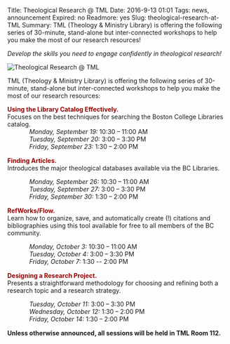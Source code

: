 Title: Theological Research @ TML
Date: 2016-9-13 01:01 
Tags: news, announcement
Expired: no
Readmore: yes
Slug: theological-research-at-TML
Summary: TML (Theology & Ministry Library) is offering the following series of 30-minute, stand-alone but inter-connected workshops to help you make the most of our research resources!

<em>Develop the skills you need to engage confidently in theological research!</em>

<img src="/theme/img/news/2016-08/tml_web.png" alt="Theological Research @ TML" style="border: 0px;">

TML (Theology & Ministry Library) is offering the following series of 30-minute, stand-alone but inter-connected workshops to help you make the most of our research resources:


<strong style="color: #990000;">
Using the Library Catalog Effectively.</strong>  <br />
Focuses on the best techniques for searching the Boston College Libraries catalog.

<p style="margin: 0 0 15px 50px">
<em>Monday, September 19:</em> 		10:30 – 11:00 AM <br />
<em>Tuesday, September 20:</em> 		  3:00 – 3:30 PM <br />
<em>Friday, September 23:</em> 		  1:30 – 2:00 PM
</p>


<strong style="color: #990000;">Finding Articles.</strong>  <br /> 
Introduces the major theological databases available via the BC Libraries.  

<p style="margin: 0 0 15px 50px">
<em>Monday, September 26:</em> 		10:30 – 11:00 AM <br />
<em>Tuesday, September 27:</em> 		 3:00 – 3:30 PM <br />
<em>Friday, September 30:</em>  		 1:30 – 2:00 PM
</p>

<p><strong style="color: #990000;">RefWorks/Flow.</strong> <br />
Learn how to organize, save, and automatically create (!) citations and bibliographies using this tool available for free to all members of the BC community.

<p style="margin: 0 0 15px 50px">
<em>Monday, October 3:</em> 		           10:30 – 11:00 AM <br />
<em>Tuesday, October 4:</em> 			 3:00 – 3:30 PM <br />
<em>Friday, October 7:</em> 			 1:30 -- 2:00 PM
</p>

<p><strong style="color: #990000;">Designing a Research Project.</strong>  <br />
Presents a straightforward methodology for choosing and refining both a research topic and a research strategy.  </p>

<p style="margin: 0 0 15px 50px">
<em>Tuesday, October 11:</em> 		3:00 – 3:30 PM <br />
<em>Wednesday, October 12:</em>                   1:30 – 2:00 PM <br />
<em>Friday, October 14:</em> 			1:30 – 2:00 PM
</p>

<strong>Unless otherwise announced, all sessions will be held in TML Room 112.</strong>


<!-- USEFUL CUT AND PASTE STUFF.

<img src="/theme/img/news/201X-XX/XXXX.png" alt="words" class="float_left">

<img src="/theme/img/news/201X-XX/XXXX.png" alt="words" class="float_right">

<a href="#" target="_blank">

-->